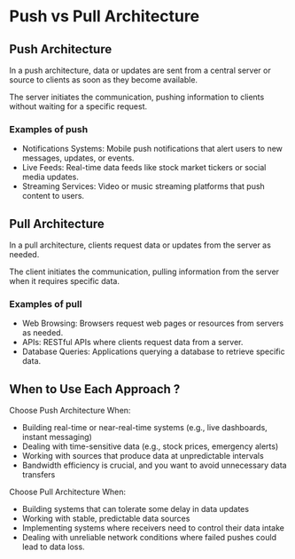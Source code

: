 # Push vs Pull Architecture

## Push Architecture

In a push architecture, data or updates are sent from a central server or source to clients as soon as they become available.

The server initiates the communication, pushing information to clients without waiting for a specific request.

### Examples of push

- Notifications Systems: Mobile push notifications that alert users to new messages, updates, or events.
- Live Feeds: Real-time data feeds like stock market tickers or social media updates.
- Streaming Services: Video or music streaming platforms that push content to users.

## Pull Architecture

In a pull architecture, clients request data or updates from the server as needed.

The client initiates the communication, pulling information from the server when it requires specific data.

### Examples of pull

- Web Browsing: Browsers request web pages or resources from servers as needed.
- APIs: RESTful APIs where clients request data from a server.
- Database Queries: Applications querying a database to retrieve specific data.

## When to Use Each Approach ?

Choose Push Architecture When:

- Building real-time or near-real-time systems (e.g., live dashboards, instant messaging)
- Dealing with time-sensitive data (e.g., stock prices, emergency alerts)
- Working with sources that produce data at unpredictable intervals
- Bandwidth efficiency is crucial, and you want to avoid unnecessary data transfers

Choose Pull Architecture When:

- Building systems that can tolerate some delay in data updates
- Working with stable, predictable data sources
- Implementing systems where receivers need to control their data intake
- Dealing with unreliable network conditions where failed pushes could lead to data loss.
